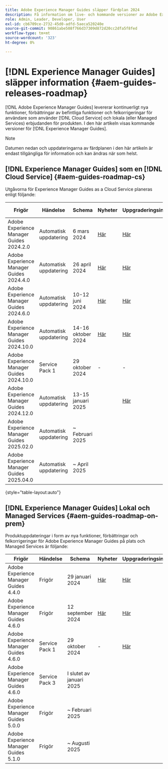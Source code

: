 ```yaml
---
title: Adobe Experience Manager Guides släpper färdplan 2024
description: Få information om live- och kommande versioner av Adobe Experience Manager Guides On-Prem och Adobe Experience Manager Guides as a Cloud Service
role: Admin, Leader, Developer, User
exl-id: cb6709ce-2732-45d0-adfd-5aeca520240e
source-git-commit: 90861abe508f766d37309d872d20cc2dfa5f8fed
workflow-type: tm+mt
source-wordcount: '323'
ht-degree: 0%

---
```


# [!DNL Experience Manager Guides] släpper information {#aem-guides-releases-roadmap}

[!DNL Adobe Experience Manager Guides] levererar kontinuerligt nya funktioner, förbättringar av befintliga funktioner och felkorrigeringar för användare som använder [!DNL Cloud Service] och lokala (eller Managed Services) erbjudanden för produkten. I den här artikeln visas kommande versioner för [!DNL Experience Manager Guides].

>[!NOTE]
>
>Datumen nedan och uppdateringarna av färdplanen i den här artikeln är endast tillgängliga för information och kan ändras när som helst.

## [!DNL Experience Manager Guides] som en [!DNL Cloud Service] {#aem-guides-roadmap-cs}

Utgåvorna för Experience Manager Guides as a Cloud Service planeras enligt följande:

| Frigör | Händelse | Schema | Nyheter | Uppgraderingsinstruktioner | Åtgärdade problem | Status |
|---|---|---|---|---|---|---|
| Adobe Experience Manager Guides 2024.2.0 | Automatisk uppdatering | 6 mars 2024 | [Här](whats-new-2024-2-0.md) | [Här](upgrade-instructions-2024-2-0.md) | [Här](fixed-issues-2024-2-0.md) | Uppdaterat |
| Adobe Experience Manager Guides 2024.4.0 | Automatisk uppdatering | 26 april 2024 | [Här](whats-new-2024-04-0.md) | [Här](upgrade-instructions-2024-04-0.md) | [Här](fixed-issues-2024-04-0.md) | Uppdaterat |
| Adobe Experience Manager Guides 2024.6.0 | Automatisk uppdatering | 10-12 juni 2024 | [Här](whats-new-2024-06-0.md) | [Här](upgrade-instructions-2024-06-0.md) | [Här](fixed-issues-2024-06-0.md) | Uppdaterat |
| Adobe Experience Manager Guides 2024.10.0 | Automatisk uppdatering | 14-16 oktober 2024 | [Här](whats-new-2024-10-0.md) | [Här](upgrade-instructions-2024-10-0.md) | [Här](fixed-issues-2024-10-0.md) | Uppdaterat |
| Adobe Experience Manager Guides 2024.10.0 | Service Pack 1 | 29 oktober 2024 | - | - | [Här](fixed-issues-2024-10-0-sp1.md) | Uppdaterat |
| Adobe Experience Manager Guides 2024.12.0 | Automatisk uppdatering | 13-15 januari 2025 |  | [Här](upgrade-instructions-2024-12-0.md) | [Här](fixed-issues-2024-12-0.md) | Uppdaterat |
| Adobe Experience Manager Guides 2025.02.0 | Automatisk uppdatering | ~ Februari 2025 |  |  |  | Mål |
| Adobe Experience Manager Guides 2025.04.0 | Automatisk uppdatering | ~ April 2025 |  |  |  | Mål |

{style="table-layout:auto"}

## [!DNL Experience Manager Guides] Lokal och Managed Services {#aem-guides-roadmap-on-prem}

Produktuppdateringar i form av nya funktioner, förbättringar och felkorrigeringar för Adobe Experience Manager Guides på plats och Managed Services är följande:

| Frigör | Händelse | Schema | Nyheter | Uppgraderingsinstruktioner | Status |
|---|---|---|---|---|---|
| Adobe Experience Manager Guides 4.4.0 | Frigör | 29 januari 2024 | [Här](whats-new-4-4.md) | [Här](upgrade-instructions-4-4.md) | Frisläppt |
| Adobe Experience Manager Guides 4.6.0 | Frigör | 12 september 2024 | [Här](whats-new-4-6.md) | [Här](upgrade-instructions-4-6-0.md) | Frisläppt |
| Adobe Experience Manager Guides 4.6.0 | Service Pack 1 | 29 oktober 2024 | - | [Här](upgrade-instructions-4-6-0-sp1.md) | Frisläppt |
| Adobe Experience Manager Guides 4.6.0 | Service Pack 3 | I slutet av januari 2025 |  |  | Mål |
| Adobe Experience Manager Guides 5.0.0 | Frigör | ~ Februari 2025 |  |  | Mål |
| Adobe Experience Manager Guides 5.1.0 | Frigör | ~ Augusti 2025 |  |  | Mål |
